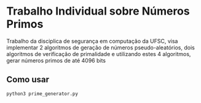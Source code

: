 # Trabalho Individual sobre Números Primos

Trabalho da disciplica de segurança em computação da UFSC, visa implementar 2 algoritmos de geração de números pseudo-aleatórios, dois algoritmos de verificação de primalidade e utilizando estes 4 algoritmos, gerar números primos de até 4096 bits

## Como usar


 ```bash
 python3 prime_generator.py
 ```
